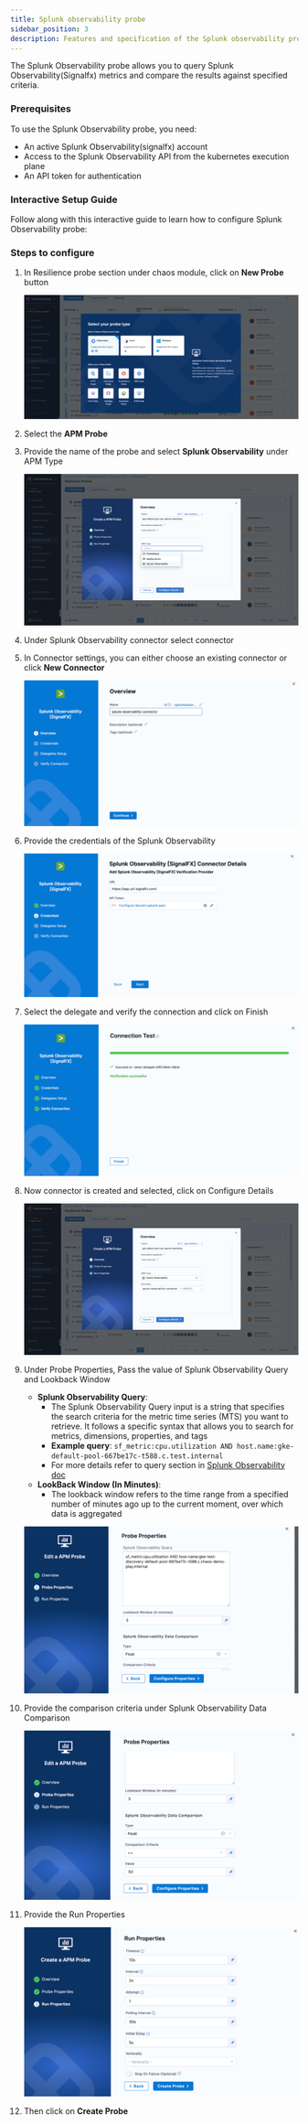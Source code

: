 ```yaml
---
title: Splunk observability probe
sidebar_position: 3
description: Features and specification of the Splunk observability probe
---
```


The Splunk Observability probe allows you to query Splunk Observability(Signalfx) metrics and compare the results against specified criteria.

### Prerequisites
To use the Splunk Observability probe, you need:

* An active Splunk Observability(signalfx) account
* Access to the Splunk Observability API from the kubernetes execution plane
* An API token for authentication

### Interactive Setup Guide

Follow along with this interactive guide to learn how to configure Splunk Observability probe:

<DocVideo src="https://app.tango.us/app/embed/e1f8d801-e55a-4e1d-a831-75b1d1a48142?skipCover=false&defaultListView=false&skipBranding=false&makeViewOnly=false&hideAuthorAndDetails=true" title="Create APM Probe in Splunk" />

### Steps to configure

1. In Resilience probe section under chaos module, click on **New Probe** button

    ![Create Splunk Probe](./static/splunk-probe/create-splunk-probe.png)

2. Select the **APM Probe**
3. Provide the name of the probe and select **Splunk Observability** under APM Type

    ![Select Splunk Observability Probe](./static/splunk-probe/select-splunk-probe.png)

4. Under Splunk Observability connector select connector
5. In Connector settings, you can either choose an existing connector or click **New Connector**

    ![Create Splunk Connector](./static/splunk-probe/create-splunk-connector.png)

6. Provide the credentials of the Splunk Observability

    ![Splunk Credentials](./static/splunk-probe/splunk-credentials.png)

7. Select the delegate and verify the connection and click on Finish

    ![Delegate](./static/splunk-probe/delegate.png)

8. Now connector is created and selected, click on Configure Details

    ![Configure Details](./static/splunk-probe/configure-details.png)

9. Under Probe Properties, Pass the value of Splunk Observability Query and Lookback Window
   * **Splunk Observability Query**:
     * The Splunk Observability Query input is a string that specifies the search criteria for the metric time series (MTS) you want to retrieve. It follows a specific syntax that allows you to search for metrics, dimensions, properties, and tags
     * **Example query**: `sf_metric:cpu.utilization AND host.name:gke-default-pool-667be17c-t588.c.test.internal`
     * For more details refer to query section in [Splunk Observability doc](https://dev.splunk.com/observability/reference/api/retrieve_timeserieswindow/latest)
   * **LookBack Window (In Minutes)**:
     * The lookback window refers to the time range from a specified number of minutes ago up to the current moment, over which data is aggregated

    ![Lookback Window](./static/splunk-probe/lookback-window.png)

10. Provide the comparison criteria under Splunk Observability Data Comparison

    ![Splunk Data Comparison](./static/splunk-probe/splunk-data-comparison.png)

11. Provide the Run Properties

    ![Run Properties](./static/splunk-probe/run-properties.png)

12. Then click on **Create Probe**
